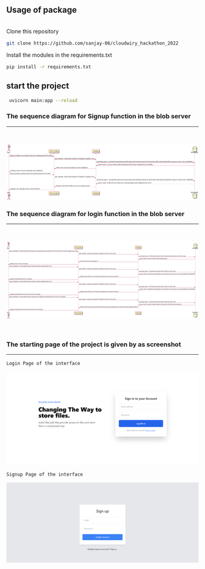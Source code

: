 ## Usage of package
<br>
Clone this repository
<br>

```bash
git clone https://github.com/sanjay-06/cloudwiry_hackathon_2022
```

Install the modules in the requirements.txt

```bash
pip install -r requirements.txt
```
## start the project

```bash
 uvicorn main:app --reload
```


### The sequence diagram for Signup function in the blob server
<hr>
<br>

![Sequence](screenshots/signupsequence.png)

### The sequence diagram for login function in the blob server
<hr>
<br>

![Sequence](screenshots/loginsequence.png)


<br>

### The starting page of the project is given by as screenshot

<hr>

```
Login Page of the interface
```
![LOGIN](screenshots/login.png)

```
Signup Page of the interface
```
![SIGNUP](screenshots/signup.png)
